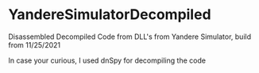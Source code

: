 # YandereSimulatorDecompiled
Disassembled Decompiled Code from DLL's from Yandere Simulator, build from 11/25/2021

In case your curious, I used dnSpy for decompiling the code
